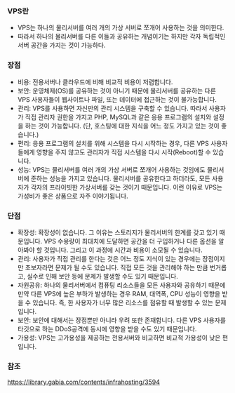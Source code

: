 ### VPS란
- VPS는 하나의 물리서버를 여러 개의 가상 서버로 쪼개어 사용하는 것을 의미한다.
- 따라서 하나의 물리서버를 다른 이들과 공유하는 개념이기는 하지만 각자 독립적인 서버 공간을 가지는 것이 가능하다.

### 장점
- 비용: 전용서버나 클라우드에 비해 비교적 비용이 저렴합니다.
- 보안: 운영체제(OS)를 공유하는 것이 아니기 때문에 물리서버를 공유하는 다른 VPS 사용자들이 웹사이트나 파일, 또는 데이터에 접근하는 것이 불가능합니다.
- 관리: VPS를 사용하면 자신만의 관리 시스템을 구축할 수 있습니다. 따라서 사용자가 직접 관리자 권한을 가지고 PHP, MySQL과 같은 응용 프로그램의 설치와 설정을 하는 것이 가능합니다. (단, 호스팅에 대한 지식을 어느 정도 가지고 있는 것이 좋습니다.)
- 편리: 응용 프로그램의 설치를 위해 시스템을 다시 시작하는 경우, 다른 VPS 사용자들에게 영향을 주지 않고도 관리자가 직접 시스템을 다시 시작(Reboot)할 수 있습니다.
- 성능: VPS는 물리서버를 여러 개의 가상 서버로 쪼개어 사용하는 것임에도 물리서버에 준하는 성능을 가지고 있습니다. 물리서버를 공유한다고 하더라도, 모든 사용자가 각자의 프라이빗한 가상서버를 갖는 것이기 때문입니다. 이런 이유로 VPS는 가성비가 좋은 상품으로 자주 이야기됩니다.

### 단점
- 확장성: 확장성이 없습니다. 그 이유는 스토리지가 물리서버의 한계를 갖고 있기 때문입니다. VPS 수용량이 최대치에 도달하면 공간을 더 구입하거나 다른 옵션을 알아봐야 할 것입니다. 그리고 이 과정에 시간과 비용이 소모될 수 있습니다.
- 관리: 사용자가 직접 관리를 한다는 것은 어느 정도 지식이 있는 경우에는 장점이지만 초보자라면 문제가 될 수도 있습니다. 직접 모든 것을 관리해야 하는 만큼 번거롭고, 실수로 인해 보안 등에 문제가 발생할 수도 있기 때문입니다.
- 자원공유: 하나의 물리서버에서 컴퓨팅 리소스들을 모든 사용자와 공유하기 때문에 만약 다른 VPS에 높은 부하가 발생하는 경우 RAM, 대역폭, CPU 성능이 영향을 받을 수 있습니다. 즉, 한 사용자가 너무 많은 리소스를 점유할 때 발생할 수 있는 문제입니다.
- 보안: 보안에 대해서는 장점뿐만 아니라 우려 또한 존재합니다. 다른 VPS 사용자를 타깃으로 하는 DDoS공격에 동시에 영향을 받을 수도 있기 때문입니다.
- 가용성: VPS는 고가용성을 제공하는 전용서버와 비교하면 비교적 가용성이 낮은 편입니다.

### 참조
https://library.gabia.com/contents/infrahosting/3594